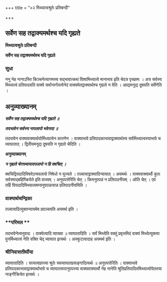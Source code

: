 +++
title = "०२ मिथ्यात्वश्रुतेः प्रतिबन्दी"

+++


## सर्वेण सह तद्वाक्यमर्थश्च यदि गृह्यते

**मिथ्यात्वश्रुतेः प्रतिबन्दी**

**सर्वेण सह तद्वाक्यमर्थश्च यदि गृह्यते**

### **सुधा**

ननु नेह नानाऽस्ति किञ्चनेत्यागमस्य सद्भावात्कथं विश्वमिथ्यात्वे मानाभाव इति चेदत्र पृच्छामः । अत्र सर्वस्य मिथ्यात्वं प्रतिपादयति वाक्ये सर्वान्तर्गतत्वेनेदं वाक्यमेतद्वाक्यार्थश्च गृह्यते न वेति । आद्यमनूद्य दूषयति सर्वेणेति ।

## **अनुव्याख्यानम्**

***सर्वेण सह तद्वाक्यमर्थश्च यदि गृह्यते ॥***

***तदभावेन सर्वस्य नापलापो भवेत्तदा ॥***

तदभावेन वाक्यवाक्यार्थयोर्मिथ्यात्वेन कारणेन । वाक्याभावे प्रतिपादकाभावाद्वाक्यार्थस्य सर्वमिथ्यात्वस्याभावे च व्याघातात् । द्वितीयमनूद्य दूषयति न गृह्यते चेदिति ।

**अनुव्याख्यानम्**

***न गृह्यते चेत्तन्न्यायादपलापो न हि क्वचित् ।***

क्वचिद्वियदादिविषयेऽप्यपलापो निषेधो न युज्यते । तन्न्यायाद्वाक्यादिन्यायात् । अयमर्थः । वाक्यवाक्यार्थौ कुतः सर्वस्माद्बहिष्क्रियेते इति वाच्यम् । अनुपपत्तेरिति चेत् । किमनुपपन्नं न प्रतिपादनीयम् । ओति चेत् । एवं तर्हि वियदादिमिथ्यात्वमप्यनुपपन्नत्वान्न प्रतिपादनीयमिति ।

### **वाक्यार्थचन्द्रिका**

तन्न्यायादित्युक्तन्यायमेव प्रपञ्चयति अयमर्थ इति ।

### **परिमल **

तदभावेनेत्यनुवादः । वाक्येत्यादि व्याख्या ॥ व्याघातादिति । सर्वं मिथ्येति वक्तुं प्रवृत्तमिदं वाक्यं मिथ्येत्युक्त्या पुनर्मिथ्यात्वं नेति वक्ति चेद् व्याघात इत्यर्थः । अस्फुटत्वादाह अयमर्थ इति ।

### **श्रीनिवासतीर्थीया**

व्याघातादिति । सत्यत्वप्राप्त्या श्रुतेः स्वव्याघातप्रसङ्गादित्यर्थः ॥ अनुपपत्तेरिति । वाक्याभावे प्रतिपादकाभावाद्वाक्यार्थाभावे च व्याघातरूपानुपपत्त्या वाक्यवाक्यार्थौ नेह नानेति श्रुतिप्रतिपादितमिथ्यात्वोपेततया नाङ्गीक्रियेत इत्यर्थः ।





